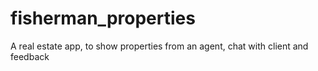 # fisherman_properties
 A real estate app, to show properties from an agent, chat with client and feedback
